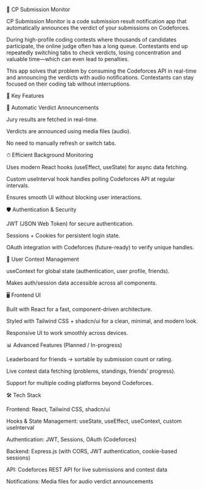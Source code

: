 🚀 CP Submission Monitor

CP Submission Monitor is a code submission result notification app that automatically announces the verdict of your submissions on Codeforces.

During high-profile coding contests where thousands of candidates participate, the online judge often has a long queue. Contestants end up repeatedly switching tabs to check verdicts, losing concentration and valuable time—which can even lead to penalties.

This app solves that problem by consuming the Codeforces API in real-time and announcing the verdicts with audio notifications. Contestants can stay focused on their coding tab without interruptions.

🎯 Key Features

🔔 Automatic Verdict Announcements

Jury results are fetched in real-time.

Verdicts are announced using media files (audio).

No need to manually refresh or switch tabs.

⏱ Efficient Background Monitoring

Uses modern React hooks (useEffect, useState) for async data fetching.

Custom useInterval hook handles polling Codeforces API at regular intervals.

Ensures smooth UI without blocking user interactions.

🛡 Authentication & Security

JWT (JSON Web Token) for secure authentication.

Sessions + Cookies for persistent login state.

OAuth integration with Codeforces (future-ready) to verify unique handles.

👥 User Context Management

useContext for global state (authentication, user profile, friends).

Makes auth/session data accessible across all components.

🖥 Frontend UI

Built with React for a fast, component-driven architecture.

Styled with Tailwind CSS + shadcn/ui for a clean, minimal, and modern look.

Responsive UI to work smoothly across devices.

📊 Advanced Features (Planned / In-progress)

Leaderboard for friends → sortable by submission count or rating.

Live contest data fetching (problems, standings, friends’ progress).

Support for multiple coding platforms beyond Codeforces.

🛠 Tech Stack

Frontend: React, Tailwind CSS, shadcn/ui

Hooks & State Management: useState, useEffect, useContext, custom useInterval

Authentication: JWT, Sessions, OAuth (Codeforces)

Backend: Express.js (with CORS, JWT authentication, cookie-based sessions)

API: Codeforces REST API for live submissions and contest data

Notifications: Media files for audio verdict announcements